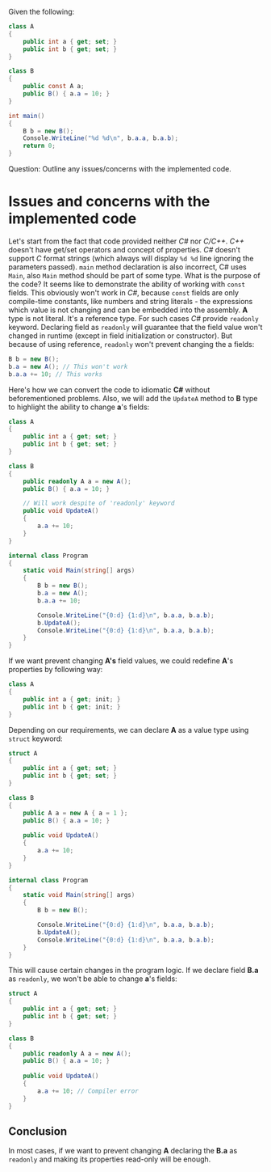 Given the following:
```csharp
class A
{
	public int a { get; set; }
	public int b { get; set; }
}

class B
{
	public const A a;
	public B() { a.a = 10; }
}

int main()
{
	B b = new B();
	Console.WriteLine("%d %d\n", b.a.a, b.a.b);
	return 0;
}
```
Question: Outline any issues/concerns with the implemented code.
# Issues and concerns with the implemented code
Let's start from the fact that code provided neither *C#* nor *C/C++*. *C++* doesn't have get/set operators and concept of properties. *C#* doesn't support *C* format strings (which always will display `%d %d` line ignoring the parameters passed). `main` method declaration is also incorrect, C# uses `Main`, also `Main` method should be part of some type.
What is the purpose of the code? It seems like to demonstrate the ability of working with `const` fields. This obviously won't work in *C#*, because `const` fields are only compile-time constants, like  numbers and string literals - the expressions which value is not changing and can be embedded into the assembly. **A** type is not literal. It's a reference type. For such cases *C#* provide `readonly` keyword. Declaring field as `readonly` will guarantee that the field value won't changed in runtime (except in field initialization or constructor).
But because of using reference, `readonly` won't prevent changing the a fields:
```csharp
B b = new B();
b.a = new A(); // This won't work
b.a.a += 10; // This works
```
Here's how we can convert the code to idiomatic **C#** without beforementioned problems. Also, we will add the `UpdateA` method to **B** type to highlight the ability to change **a**'s fields:
```csharp
class A
{
	public int a { get; set; }
	public int b { get; set; }
}

class B
{
	public readonly A a = new A();
	public B() { a.a = 10; }

	// Will work despite of 'readonly' keyword
	public void UpdateA()
	{
		a.a += 10;
	}
}

internal class Program
{
	static void Main(string[] args)
	{
		B b = new B();
		b.a = new A();
		b.a.a += 10;

		Console.WriteLine("{0:d} {1:d}\n", b.a.a, b.a.b);
		b.UpdateA();
		Console.WriteLine("{0:d} {1:d}\n", b.a.a, b.a.b);
	}
}
```
If we want prevent changing **A's** field values, we could redefine **A**'s properties by following way:
```csharp
class A
{
	public int a { get; init; }
	public int b { get; init; }
}
```
Depending on our requirements, we can declare **A** as a value type using `struct` keyword:
```csharp
struct A
{
	public int a { get; set; }
	public int b { get; set; }
}

class B
{
	public A a = new A { a = 1 };
	public B() { a.a = 10; }
	
	public void UpdateA()
	{
		a.a += 10;
	}
}

internal class Program
{
	static void Main(string[] args)
	{
		B b = new B();

		Console.WriteLine("{0:d} {1:d}\n", b.a.a, b.a.b);
		b.UpdateA();
		Console.WriteLine("{0:d} {1:d}\n", b.a.a, b.a.b);
	}
}
```
This will cause certain changes in the program logic. If we declare field **B.a** as `readonly`, we won't be able to change **a**'s fields:
```csharp
struct A
{
	public int a { get; set; }
	public int b { get; set; }
}

class B
{
	public readonly A a = new A();
	public B() { a.a = 10; }
	
	public void UpdateA()
	{
		a.a += 10; // Compiler error
	}
}
```
## Conclusion
In most cases, if we want to prevent changing **A** declaring the **B.a** as `readonly` and making its properties read-only will be enough.

